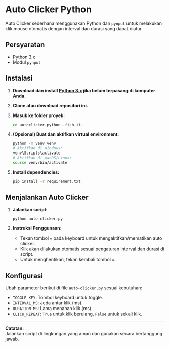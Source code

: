 # Auto Clicker Python

Auto Clicker sederhana menggunakan Python dan `pynput` untuk melakukan klik mouse otomatis dengan interval dan durasi yang dapat diatur.

## Persyaratan

- Python 3.x
- Modul `pynput`

## Instalasi

1. **Download dan install [Python 3.x](https://www.python.org/downloads/) jika belum terpasang di komputer Anda.**

2. **Clone atau download repositori ini.**

3. **Masuk ke folder proyek:**

   ```bash
   cd autoclicker-python--fish-it-
   ```

4. **(Opsional) Buat dan aktifkan virtual environment:**

   ```bash
   python -m venv venv
   # Aktifkan di Windows:
   venv\Scripts\activate
   # Aktifkan di macOS/Linux:
   source venv/bin/activate
   ```

5. **Install dependencies:**
   ```bash
   pip install -r requirement.txt
   ```

## Menjalankan Auto Clicker

1. **Jalankan script:**

   ```bash
   python auto-clicker.py
   ```

2. **Instruksi Penggunaan:**
   - Tekan tombol `=` pada keyboard untuk mengaktifkan/mematikan auto clicker.
   - Klik akan dilakukan otomatis sesuai pengaturan interval dan durasi di script.
   - Untuk menghentikan, tekan kembali tombol `=`.

## Konfigurasi

Ubah parameter berikut di file `auto-clicker.py` sesuai kebutuhan:

- `TOGGLE_KEY`: Tombol keyboard untuk toggle.
- `INTERVAL_MS`: Jeda antar klik (ms).
- `DURATION_MS`: Lama menahan klik (ms).
- `CLICK_REPEAT`: `True` untuk klik berulang, `False` untuk sekali klik.

---

**Catatan:**  
Jalankan script di lingkungan yang aman dan gunakan secara bertanggung jawab.
